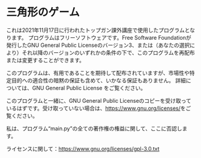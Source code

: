 # 三角形のゲーム
これは2021年11月17日に行われたトップガン課外講座で使用したプログラムとなります。
プログラムはフリーソフトウェアです。Free Software Foundationが発行したGNU General Public Licenseのバージョン3、または（あなたの選択により）それ以降のバージョンのいずれかの条件の下で、このプログラムを再配布または変更することができます。

このプログラムは、有用であることを期待して配布されていますが、市場性や特定目的への適合性の暗黙の保証も含めて、いかなる保証もありません。 詳細については、GNU General Public License をご覧ください。

このプログラムと一緒に、GNU General Public Licenseのコピーを受け取っているはずです。受け取っていない場合は、<https://www.gnu.org/licenses/>をご覧ください。

私は、プログラム“main.py”の全ての著作権の権益に関して、ここに否認します。

ライセンスに関して：https://www.gnu.org/licenses/gpl-3.0.txt
